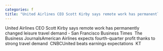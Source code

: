 ```yaml
---
categories: f
title: "United Airlines CEO Scott Kirby says remote work has permanently changed leisure travel demand  San Francisco Business Times  The Business Journals"
---
```

United Airlines CEO Scott Kirby says remote work has permanently changed leisure travel demand - San Francisco Business Times&nbsp;&nbsp;The Business JournalsAmerican Airlines expects fourth-quarter profit thanks to strong travel demand&nbsp;&nbsp;CNBCUnited beats earnings expectations&nbsp;&nbsp;KT